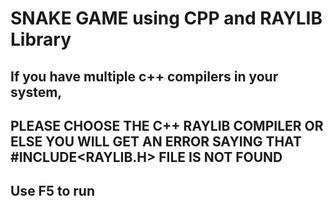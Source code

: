 # SNAKE GAME using CPP and RAYLIB Library 
## If you have multiple c++ compilers in your system,
## PLEASE CHOOSE THE C++ RAYLIB COMPILER OR ELSE YOU WILL GET AN ERROR SAYING THAT #INCLUDE<RAYLIB.H> FILE IS NOT FOUND 
## Use F5 to run


